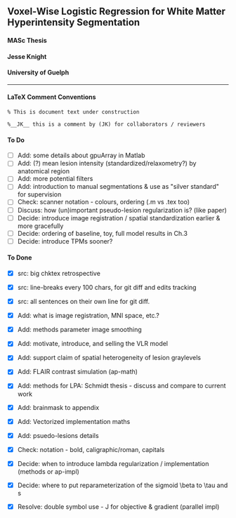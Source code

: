 ## Voxel-Wise Logistic Regression for White Matter Hyperintensity Segmentation
#### MASc Thesis
#### Jesse Knight
#### University of Guelph

---

#### LaTeX Comment Conventions

`% This is document text under construction`

`%__JK__ this is a comment by (JK) for collaborators / reviewers`


#### To Do
- [ ] Add: some details about gpuArray in Matlab
- [ ] Add: (?) mean lesion intensity (standardized/relaxometry?) by anatomical region
- [ ] Add: more potential filters
- [ ] Add: introduction to manual segmentations & use as "silver standard" for supervision
- [ ] Check: scanner notation - colours, ordering (.m vs .tex too)
- [ ] Discuss: how (un)important pseudo-lesion regularization is? (like paper)
- [ ] Decide: introduce image registration / spatial standardization earlier & more gracefully
- [ ] Decide: ordering of baseline, toy, full model results in Ch.3
- [ ] Decide: introduce TPMs sooner?

#### To Done
- [x] src: big chktex retrospective
- [x] src: line-breaks every 100 chars, for git diff and edits tracking
- [x] src: all sentences on their own line for git diff.
- [x] Add: what is image registration, MNI space, etc.?
- [x] Add: methods parameter image smoothing
- [x] Add: motivate, introduce, and selling the VLR model
- [x] Add: support claim of spatial heterogeneity of lesion graylevels
- [x] Add: FLAIR contrast simulation (ap-math)
- [x] Add: methods for LPA: Schmidt thesis - discuss and compare to current work
- [x] Add: brainmask to appendix
- [x] Add: Vectorized implementation maths
- [x] Add: psuedo-lesions details
- [x] Check: notation - bold, caligraphic/roman, capitals
- [x] Decide: when to introduce lambda regularization / implementation (methods or ap-impl)
- [x] Decide: where to put reparameterization of the sigmoid \beta to \tau and s
- [x] Resolve: double symbol use - J for objective & gradient (parallel impl)


